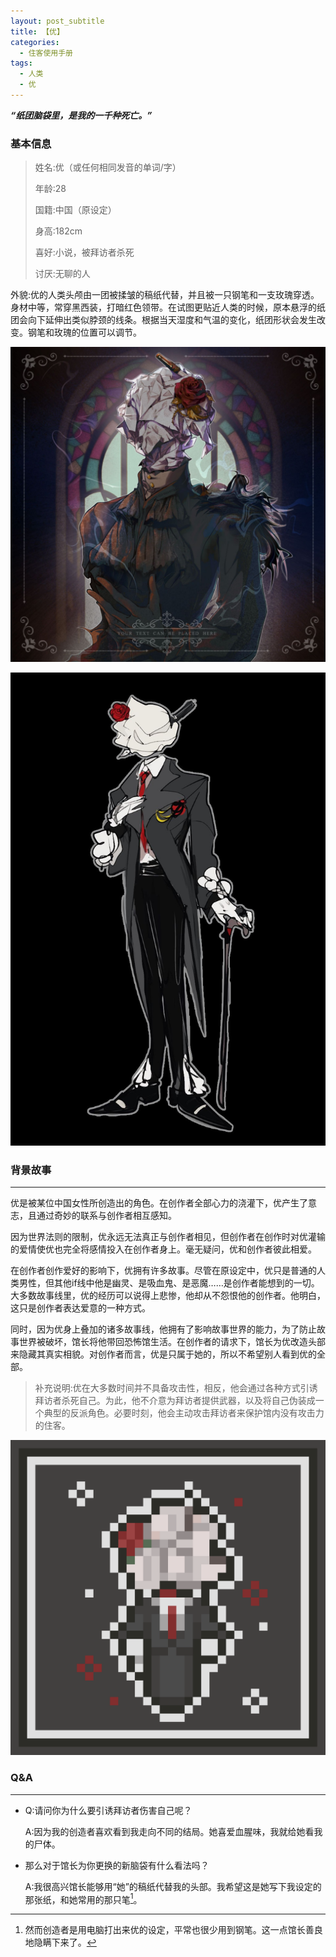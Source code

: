 ```yaml
---
layout: post_subtitle
title: 【优】
categories:
  - 住客使用手册
tags:
  - 人类
  - 优
---
```




***“纸团脑袋里，是我的一千种死亡。”***



### **基本信息**

> 姓名:优（或任何相同发音的单词/字）
>
> 年龄:28
>
> 国籍:中国（原设定）
>
> 身高:182cm
>
> 喜好:小说，被拜访者杀死
>
> 讨厌:无聊的人

外貌:优的人类头颅由一团被揉皱的稿纸代替，并且被一只钢笔和一支玫瑰穿透。身材中等，常穿黑西装，打暗红色领带。在试图更贴近人类的时候，原本悬浮的纸团会向下延伸出类似脖颈的线条。根据当天湿度和气温的变化，纸团形状会发生改变。钢笔和玫瑰的位置可以调节。

![you01](https://raw.githubusercontent.com/Louna0228/ocTest/e7a3dcdfb133ec9bf3a6ae3ee8b00298641778a8/assets/image/user/you01.jpg)

![you02](https://raw.githubusercontent.com/Louna0228/ocTest/main/assets/image/user/you02.jpg)

### **背景故事**

------

优是被某位中国女性所创造出的角色。在创作者全部心力的浇灌下，优产生了意志，且通过奇妙的联系与创作者相互感知。

 因为世界法则的限制，优永远无法真正与创作者相见，但创作者在创作时对优灌输的爱情使优也完全将感情投入在创作者身上。毫无疑问，优和创作者彼此相爱。

 在创作者创作爱好的影响下，优拥有许多故事。尽管在原设定中，优只是普通的人类男性，但其他if线中他是幽灵、是吸血鬼、是恶魔……是创作者能想到的一切。大多数故事线里，优的经历可以说得上悲惨，他却从不怨恨他的创作者。他明白，这只是创作者表达爱意的一种方式。

 同时，因为优身上叠加的诸多故事线，他拥有了影响故事世界的能力，为了防止故事世界被破坏，馆长将他带回恐怖馆生活。在创作者的请求下，馆长为优改造头部来隐藏其真实相貌。对创作者而言，优是只属于她的，所以不希望别人看到优的全部。



> 补充说明:优在大多数时间并不具备攻击性，相反，他会通过各种方式引诱拜访者杀死自己。为此，他不介意为拜访者提供武器，以及将自己伪装成一个典型的反派角色。必要时刻，他会主动攻击拜访者来保护馆内没有攻击力的住客。

![you03](https://raw.githubusercontent.com/Louna0228/ocTest/main/assets/image/user/you03.png)



### **Q&A**

------

- Q:请问你为什么要引诱拜访者伤害自己呢？

  A:因为我的创造者喜欢看到我走向不同的结局。她喜爱血腥味，我就给她看我的尸体。

- 那么对于馆长为你更换的新脑袋有什么看法吗？

  A:我很高兴馆长能够用“她”的稿纸代替我的头部。我希望这是她写下我设定的那张纸，和她常用的那只笔[^1]。

  [^1]: 然而创造者是用电脑打出来优的设定，平常也很少用到钢笔。这一点馆长善良地隐瞒下来了。
